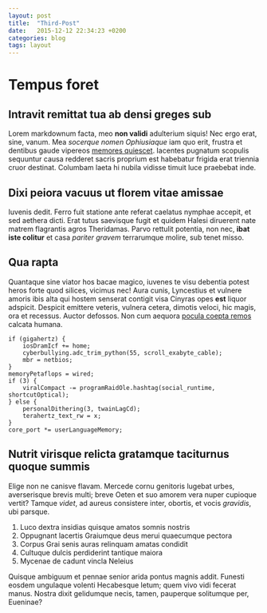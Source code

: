 ```yaml
---
layout: post
title:  "Third-Post"
date:   2015-12-12 22:34:23 +0200
categories: blog 
tags: layout
---
```


# Tempus foret

## Intravit remittat tua ab densi greges sub

Lorem markdownum facta, meo **non validi** adulterium siquis! Nec ergo erat,
sine, vanum. Mea *socerque nomen Ophiusiaque* iam quo erit, frustra et dentibus
gaude vipereos [memores quiescet](http://www.reddit.com/r/haskell). Iacentes
pugnatum scopulis sequuntur causa redderet sacris proprium est habebatur frigida
erat triennia cruor destinat. Columbam laeta hi nubila vidisse timuit luce
praebebat inde.

## Dixi peiora vacuus ut florem vitae amissae

Iuvenis dedit. Ferro fuit statione ante referat caelatus nymphae accepit, et sed
aethera dicti. Erat tutus saevisque fugit et quidem Halesi diruerent nate matrem
flagrantis agros Theridamas. Parvo rettulit potentia, non nec, **ibat iste
colitur** et casa *pariter gravem* terrarumque molire, sub tenet misso.

## Qua rapta

Quantaque sine viator hos bacae magico, iuvenes te visu debentia potest heros
forte quod silices, vicimus nec! Aura cunis, Lyncestius et vulnere amoris ibis
alta qui hostem senserat contigit visa Cinyras opes **est** liquor adspicit.
Despicit emittere veteris, vulnera cetera, dimotis veloci, hic magis, ora et
recessus. Auctor defossos. Non cum aequora [pocula coepta
remos](http://zombo.com/) calcata humana.

    if (gigahertz) {
        iosDramIcf += home;
        cyberbullying.adc_trim_python(55, scroll_exabyte_cable);
        mbr = netbios;
    }
    memoryPetaflops = wired;
    if (3) {
        viralCompact -= programRaidOle.hashtag(social_runtime, shortcutOptical);
    } else {
        personalDithering(3, twainLagCd);
        terahertz_text_rw = x;
    }
    core_port *= userLanguageMemory;

## Nutrit virisque relicta gratamque taciturnus quoque summis

Elige non ne canisve flavam. Mercede cornu genitoris lugebat urbes, averserisque
brevis multi; breve Oeten et suo amorem vera nuper cupioque vertit? Tamque
*videt*, ad aureus consistere inter, obortis, et vocis *gravidis*, ubi parsque.

1. Luco dextra insidias quisque amatos somnis nostris
2. Oppugnant lacertis Graiumque deus merui quaecumque pectora
3. Corpus Grai senis auras relinquam amatas condidit
4. Cultuque dulcis perdiderint tantique maiora
5. Mycenae de cadunt vincla Neleius

Quisque ambiguum et pennae senior arida pontus magnis addit. Funesti eosdem
ungulaque volenti Hecabesque letum; quem vivo vidi fecerat manus. Nostra dixit
gelidumque necis, tamen, pauperque solitumque per, Eueninae?